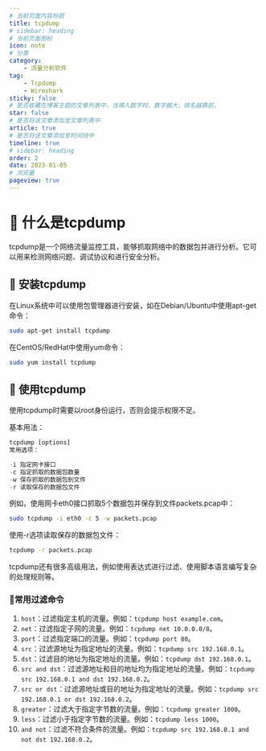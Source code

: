 ```yaml
---
# 当前页面内容标题
title: tcpdump
# sidebar: heading
# 当前页面图标
icon: note
# 分类
category:
    - 流量分析软件
tag:
    - Tcpdump
    - Wireshark
sticky: false
# 是否收藏在博客主题的文章列表中，当填入数字时，数字越大，排名越靠前。
star: false
# 是否将该文章添加至文章列表中
article: true
# 是否将该文章添加至时间线中
timeline: true
# sidebar: heading
order: 2
date: 2023-01-05
# 浏览量
pageview: true
---
```


# 📖 什么是tcpdump

tcpdump是一个网络流量监控工具，能够抓取网络中的数据包并进行分析。它可以用来检测网络问题、调试协议和进行安全分析。

## 📑 安装tcpdump

在Linux系统中可以使用包管理器进行安装，如在Debian/Ubuntu中使用apt-get命令：

```sh
sudo apt-get install tcpdump
```

在CentOS/RedHat中使用yum命令：

```sh
sudo yum install tcpdump
```

## 📑 使用tcpdump

使用tcpdump时需要以root身份运行，否则会提示权限不足。

基本用法：

```js
tcpdump [options]
常用选项：

-i 指定网卡接口
-c 指定抓取的数据包数量
-w 保存抓取的数据包到文件
-r 读取保存的数据包文件
```

例如，使用网卡eth0接口抓取5个数据包并保存到文件packets.pcap中：

```sh
sudo tcpdump -i eth0 -c 5 -w packets.pcap
```

使用-r选项读取保存的数据包文件：

```sh
tcpdump -r packets.pcap
```

tcpdump还有很多高级用法，例如使用表达式进行过滤、使用脚本语言编写复杂的处理规则等。

### 📑常用过滤命令

1. `host`：过滤指定主机的流量。例如：`tcpdump host example.com`。
2. `net`：过滤指定子网的流量。例如：`tcpdump net 10.0.0.0/8`。
3. `port`：过滤指定端口的流量。例如：`tcpdump port 80`。
4. `src`：过滤源地址为指定地址的流量。例如：`tcpdump src 192.168.0.1`。
5. `dst`：过滤目的地址为指定地址的流量。例如：`tcpdump dst 192.168.0.1`。
6. `src and dst`：过滤源地址和目的地址均为指定地址的流量。例如：`tcpdump src 192.168.0.1 and dst 192.168.0.2`。
7. `src or dst`：过滤源地址或目的地址为指定地址的流量。例如：`tcpdump src 192.168.0.1 or dst 192.168.0.2`。
8. `greater`：过滤大于指定字节数的流量。例如：`tcpdump greater 1000`。
9. `less`：过滤小于指定字节数的流量。例如：`tcpdump less 1000`。
10. `and not`：过滤不符合条件的流量。例如：`tcpdump src 192.168.0.1 and not dst 192.168.0.2`。